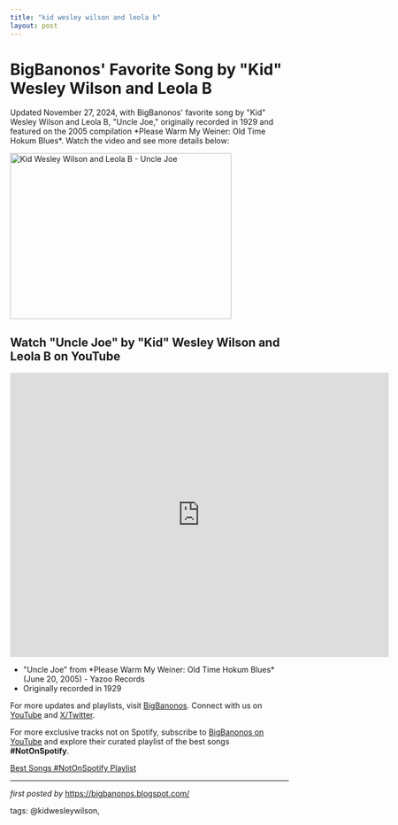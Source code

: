 ```yaml
---
title: "kid wesley wilson and leola b"
layout: post
---
```

<!-- Post Title -->
<h1>BigBanonos' Favorite Song by "Kid" Wesley Wilson and Leola B</h1> <!-- Introductory Text -->
<p>Updated November 27, 2024, with BigBanonos' favorite song by "Kid" Wesley Wilson and Leola B, "Uncle Joe," originally recorded in 1929 and featured on the 2005 compilation *Please Warm My Weiner: Old Time Hokum Blues*. Watch the video and see more details below:</p> <!-- Featured Image -->
<div class="separator" > <a href="https://blogger.googleusercontent.com/img/b/R29vZ2xl/AVvXsEgSBsOAAVqmGslac_a0l7qeuzDd4y95_BsjQytNlnig_njpMrpBQfy0WRqzEVLxHk0uxsrWwMmRvP6GPQTtM7l0SRatni3HwdKPMxt7r-5RSUedSKH_Kzx2h5d_Ue3cF3RO0obBEQ/s1600-rw/COOT+GRND.jpg"> <img border="0" data-original-height="514" data-original-width="685" height="300" src="https://blogger.googleusercontent.com/img/b/R29vZ2xl/AVvXsEgSBsOAAVqmGslac_a0l7qeuzDd4y95_BsjQytNlnig_njpMrpBQfy0WRqzEVLxHk0uxsrWwMmRvP6GPQTtM7l0SRatni3HwdKPMxt7r-5RSUedSKH_Kzx2h5d_Ue3cF3RO0obBEQ/s1600-rw/COOT+GRND.jpg" width="400" alt="Kid Wesley Wilson and Leola B - Uncle Joe" /> </a>
</div> <!-- YouTube Video Embed -->
<h2>Watch "Uncle Joe" by "Kid" Wesley Wilson and Leola B on YouTube</h2>
<iframe width="685" height="514" src="https://www.youtube.com/embed/zJsqsrNCoxk" title="Coot Grant & Socks Wilson Uncle Joe (1929)" frameborder="0" allow="accelerometer; autoplay; clipboard-write; encrypted-media; gyroscope; picture-in-picture; web-share" referrerpolicy="strict-origin-when-cross-origin" allowfullscreen></iframe> <!-- Song Information -->
<ul> <li>"Uncle Joe" from *Please Warm My Weiner: Old Time Hokum Blues* (June 20, 2005) - Yazoo Records</li> <li>Originally recorded in 1929</li>
</ul> <!-- Footer Links -->
<p>For more updates and playlists, visit <a href="https://bigbanonos.blogspot.com/" target="_blank">BigBanonos</a>. Connect with us on <a href="https://www.youtube.com/@BigBanonos" target="_blank">YouTube</a> and <a href="https://x.com/bigbanonos" target="_blank">X/Twitter</a>.</p>


<!--Subscribe and Playlist Links-->
<div>
    <p>For more exclusive tracks not on Spotify, subscribe to <a href="https://www.youtube.com/@BigBanonos" target="_blank">BigBanonos on YouTube</a> and explore their curated playlist of the best songs <strong>#NotOnSpotify</strong>.</p>
    <p><a href="https://www.youtube.com/playlist?list=PLtuNtuTatqI0kFahUCbtbfenC_ET5O_tr" target="_blank">Best Songs #NotOnSpotify Playlist<br /></a></p></div>

<hr />

<p><em>first posted by</em> <a href="https://bigbanonos.blogspot.com/" rel="noopener" target="_new">https://bigbanonos.blogspot.com/</a></p>

<p>tags: @kidwesleywilson,</p>
